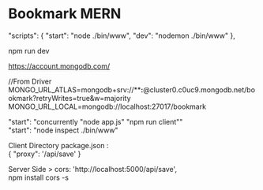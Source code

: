# Bookmark MERN  

"scripts": {
    "start": "node ./bin/www",
    "dev": "nodemon ./bin/www"
  },  

npm run dev  

https://account.mongodb.com/  

//From Driver  
MONGO_URL_ATLAS=mongodb+srv://******:****@cluster0.c0uc9.mongodb.net/bookmark?retryWrites=true&w=majority  
MONGO_URL_LOCAL=mongodb://localhost:27017/bookmark  

"start": "concurrently \"node app.js\" \"npm run client\""  
 "start": "node inspect ./bin/www"  

 Client Directory package.json :  
 { "proxy": '/api/save' }  
 
  Server Side > cors: 'http://localhost:5000/api/save',  
  npm install cors -s  